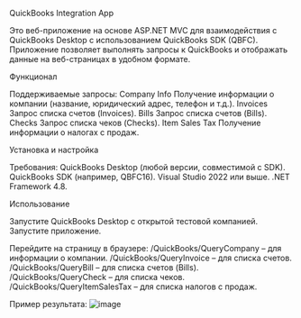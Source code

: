 QuickBooks Integration App

Это веб-приложение на основе ASP.NET MVC для взаимодействия с QuickBooks Desktop с использованием QuickBooks SDK (QBFC). Приложение позволяет выполнять запросы к QuickBooks и отображать данные на веб-страницах в удобном формате.

Функционал

Поддерживаемые запросы:
Company Info
Получение информации о компании (название, юридический адрес, телефон и т.д.).
Invoices
Запрос списка счетов (Invoices).
Bills
Запрос списка счетов (Bills).
Checks
Запрос списка чеков (Checks).
Item Sales Tax
Получение информации о налогах с продаж.

Установка и настройка

Требования:
QuickBooks Desktop (любой версии, совместимой с SDK).
QuickBooks SDK (например, QBFC16).
Visual Studio 2022 или выше.
.NET Framework 4.8.

Использование

Запустите QuickBooks Desktop с открытой тестовой компанией.
Запустите приложение.

Перейдите на страницу в браузере:
/QuickBooks/QueryCompany – для информации о компании.
/QuickBooks/QueryInvoice – для списка счетов.
/QuickBooks/QueryBill – для списка счетов (Bills).
/QuickBooks/QueryCheck – для списка чеков.
/QuickBooks/QueryItemSalesTax – для списка налогов с продаж.

Пример результата:
![image](https://github.com/user-attachments/assets/94dff429-153c-4cb1-842f-cd2c81dc14db)

